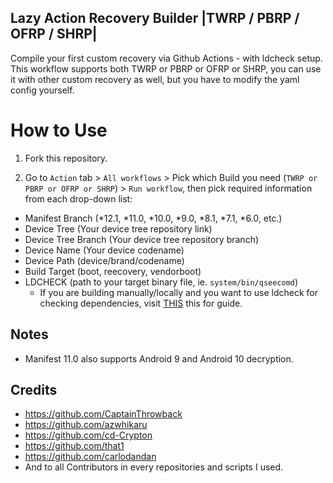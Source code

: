## Lazy Action Recovery Builder |TWRP / PBRP / OFRP / SHRP|
Compile your first custom recovery via Github Actions - with ldcheck setup. This workflow supports both TWRP or PBRP or OFRP or SHRP, you can use it with other custom recovery as well, but you have to modify the yaml config yourself.

# How to Use
1. Fork this repository.

2. Go to `Action` tab > `All workflows` > Pick which Build you need (`TWRP or PBRP or OFRP or SHRP`) > `Run workflow`, then pick required information from each drop-down list:
 * Manifest Branch (*12.1, *11.0, *10.0, *9.0, *8.1, *7.1, *6.0, etc.)
 * Device Tree (Your device tree repository link)
 * Device Tree Branch (Your device tree repository branch)
 * Device Name (Your device codename)
 * Device Path (device/brand/codename)
 * Build Target (boot, reecovery, vendorboot)
 * LDCHECK (path to your target binary file, ie. `system/bin/qseecomd`)
   - If you are building manually/locally and you want to use ldcheck for checking dependencies, visit [THIS](https://github.com/TeamWin/android_device_qcom_twrp-common/tree/android-11#using-ldcheck-to-find-dependencies) this for guide.
   
## Notes
   - Manifest 11.0 also supports Android 9 and Android 10 decryption.

## Credits
- https://github.com/CaptainThrowback
- https://github.com/azwhikaru
- https://github.com/cd-Crypton
- https://github.com/that1
- https://github.com/carlodandan
- And to all Contributors in every repositories and scripts I used.